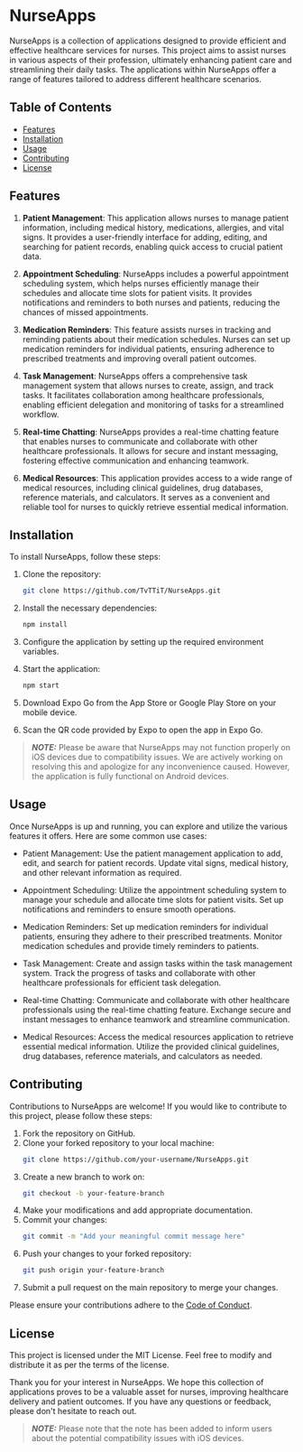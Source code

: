 # NurseApps

NurseApps is a collection of applications designed to provide efficient and effective healthcare services for nurses. This project aims to assist nurses in various aspects of their profession, ultimately enhancing patient care and streamlining their daily tasks. The applications within NurseApps offer a range of features tailored to address different healthcare scenarios.

## Table of Contents

- [Features](#features)
- [Installation](#installation)
- [Usage](#usage)
- [Contributing](#contributing)
- [License](#license)

## Features

1. **Patient Management**: This application allows nurses to manage patient information, including medical history, medications, allergies, and vital signs. It provides a user-friendly interface for adding, editing, and searching for patient records, enabling quick access to crucial patient data.

2. **Appointment Scheduling**: NurseApps includes a powerful appointment scheduling system, which helps nurses efficiently manage their schedules and allocate time slots for patient visits. It provides notifications and reminders to both nurses and patients, reducing the chances of missed appointments.

3. **Medication Reminders**: This feature assists nurses in tracking and reminding patients about their medication schedules. Nurses can set up medication reminders for individual patients, ensuring adherence to prescribed treatments and improving overall patient outcomes.

4. **Task Management**: NurseApps offers a comprehensive task management system that allows nurses to create, assign, and track tasks. It facilitates collaboration among healthcare professionals, enabling efficient delegation and monitoring of tasks for a streamlined workflow.

5. **Real-time Chatting**: NurseApps provides a real-time chatting feature that enables nurses to communicate and collaborate with other healthcare professionals. It allows for secure and instant messaging, fostering effective communication and enhancing teamwork.

6. **Medical Resources**: This application provides access to a wide range of medical resources, including clinical guidelines, drug databases, reference materials, and calculators. It serves as a convenient and reliable tool for nurses to quickly retrieve essential medical information.

## Installation

To install NurseApps, follow these steps:

1. Clone the repository:

   ```bash
   git clone https://github.com/TvTTiT/NurseApps.git
2. Install the necessary dependencies:
    ```bash
    npm install
3. Configure the application by setting up the required environment variables.
4. Start the application:
    ```bash
    npm start
5. Download Expo Go from the App Store or Google Play Store on your mobile device.
6. Scan the QR code provided by Expo to open the app in Expo Go.
> **_NOTE:_** 
Please be aware that NurseApps may not function properly on iOS devices due to compatibility issues. We are actively working on resolving this and apologize for any inconvenience caused. However, the application is fully functional on Android devices.

## Usage
Once NurseApps is up and running, you can explore and utilize the various features it offers. Here are some common use cases:

- Patient Management: Use the patient management application to add, edit, and search for patient records. Update vital signs, medical history, and other relevant information as required.

- Appointment Scheduling: Utilize the appointment scheduling system to manage your schedule and allocate time slots for patient visits. Set up notifications and reminders to ensure smooth operations.

- Medication Reminders: Set up medication reminders for individual patients, ensuring they adhere to their prescribed treatments. Monitor medication schedules and provide timely reminders to patients.

- Task Management: Create and assign tasks within the task management system. Track the progress of tasks and collaborate with other healthcare professionals for efficient task delegation.

- Real-time Chatting: Communicate and collaborate with other healthcare professionals using the real-time chatting feature. Exchange secure and instant messages to enhance teamwork and streamline communication.

- Medical Resources: Access the medical resources application to retrieve essential medical information. Utilize the provided clinical guidelines, drug databases, reference materials, and calculators as needed.

## Contributing
Contributions to NurseApps are welcome! If you would like to contribute to this project, please follow these steps:

1. Fork the repository on GitHub.
2. Clone your forked repository to your local machine:
    ```bash
    git clone https://github.com/your-username/NurseApps.git
3. Create a new branch to work on:
    ```bash 
    git checkout -b your-feature-branch
4. Make your modifications and add appropriate documentation.
5. Commit your changes:
    ```bash 
    git commit -m "Add your meaningful commit message here"
6. Push your changes to your forked repository:
    ```bash
    git push origin your-feature-branch
7. Submit a pull request on the main repository to merge your changes.

Please ensure your contributions adhere to the [Code of Conduct](https://www.contributor-covenant.org/version/2/0/code_of_conduct/).

## License
This project is licensed under the MIT License. Feel free to modify and distribute it as per the terms of the license.

Thank you for your interest in NurseApps. We hope this collection of applications proves to be a valuable asset for nurses, improving healthcare delivery and patient outcomes. If you have any questions or feedback, please don't hesitate to reach out.

> **_NOTE:_** 
Please note that the note has been added to inform users about the potential compatibility issues with iOS devices.
